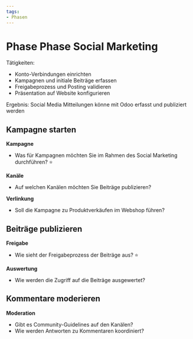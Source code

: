 ```yaml
---
tags:
- Phasen
---
```

# Phase Phase Social Marketing

Tätigkeiten:

* Konto-Verbindungen einrichten
* Kampagnen und initiale Beiträge erfassen
* Freigabeprozess und Posting validieren
* Präsentation auf Website konfigurieren

Ergebnis: Social Media Mitteilungen könne mit Odoo erfasst und publiziert werden

## Kampagne starten

**Kampagne**

- Was für Kampagnen möchten Sie im Rahmen des Social Marketing durchführen? ⭐

**Kanäle**

* Auf welchen Kanälen möchten Sie Beiträge publizieren?

**Verlinkung**

* Soll die Kampagne zu Produktverkäufen im Webshop führen?

## Beiträge publizieren

**Freigabe**

* Wie sieht der Freigabeprozess der Beiträge aus? ⭐

**Auswertung**

* Wie werden die Zugriff auf die Beiträge ausgewertet?

## Kommentare moderieren

**Moderation**

* Gibt es Community-Guidelines auf den Kanälen?
* Wie werden Antworten zu Kommentaren koordiniert?